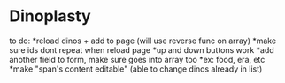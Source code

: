 # Dinoplasty

to do:
*reload dinos + add to page (will use reverse func on array)
*make sure ids dont repeat when reload page
*up and down buttons work
*add another field to form, make sure goes into array too
  *ex: food, era, etc
*make "span's content editable" (able to change dinos already in list)
